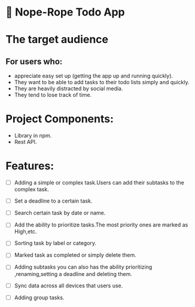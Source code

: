 # 🐍 Nope-Rope Todo App
# The target audience
## For users who:
* appreciate easy set up (getting the app up and running quickly).
* They want to be able to add tasks to their todo lists simply and quickly.
* They are heavily distracted by social media.
* They tend to lose track of time.
# Project Components:

* Library in npm.
* Rest API.

# Features:

- [ ] Adding a simple or complex task.Users can add their subtasks to the complex task.
- [ ] Set a deadline to a certain task.
- [ ] Search certain task by date or name.
- [ ] Add the ability to prioritize tasks.The most priority ones are marked as High,etc.
- [ ] Sorting task by label or category.
- [ ] Marked task as completed or simply delete them.
- [ ] Adding subtasks you can also has the ability prioritizing ,renaming,setting a deadline and deleting them.
- [ ] Sync data across all devices that users use.
- [ ] Adding group tasks.




